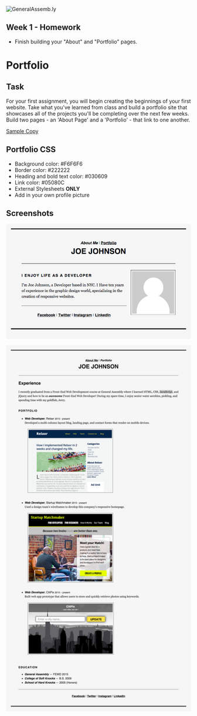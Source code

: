 ![GeneralAssemb.ly](https://github.com/generalassembly/ga-ruby-on-rails-for-devs/raw/master/images/ga.png "GeneralAssemb.ly")

## Week 1 - Homework

* Finish building your "About" and "Portfolio" pages.

Portfolio
=================

Task
------

For your first assignment, you will begin creating the beginnings of your first website. Take what you've learned from class and build a portfolio site that showcases all of the projects you'll be completing over the next few weeks. Build two pages - an 'About Page' and a 'Portfolio' - that link to one another.

[Sample Copy](starter_code/sample_copy.txt)

Portfolio CSS
------

- Background color: #F6F6F6
- Border color: #222222
- Heading and bold text color: #030609
- Link color: #05080C 
- External Stylesheets **ONLY**
- Add in your own profile picture

Screenshots
------

![Joe's About](starter_code/screenshot/about_me_deliverable.png)

![Joe's Portfolio](starter_code/screenshot/portfolio_deliverable.png)